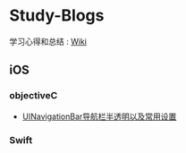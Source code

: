 # Study-Blogs
学习心得和总结 : [Wiki](https://github.com/magianter/Study-Blogs/wiki)
## iOS

### objectiveC
- [UINavigationBar导航栏半透明以及常用设置](https://github.com/magianter/Study-Blogs/wiki/%E5%AF%BC%E8%88%AA%E6%A0%8F%E5%8D%8A%E9%80%8F%E6%98%8E%E4%BB%A5%E5%8F%8A%E5%B8%B8%E7%94%A8%E8%AE%BE%E7%BD%AE)

### Swift
